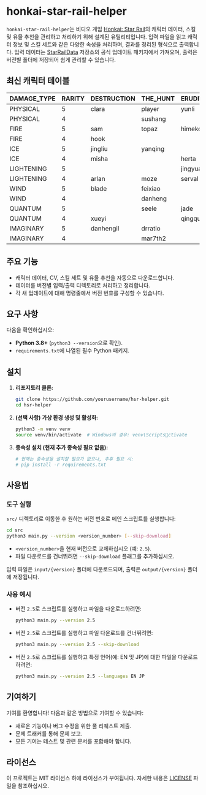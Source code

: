 # honkai-star-rail-helper

`honkai-star-rail-helper`는 비디오 게임 [Honkai: Star Rail](https://en.wikipedia.org/wiki/Honkai:_Star_Rail)의 캐릭터 데이터, 스킬 및 유물 추천을 관리하고 처리하기 위해 설계된 유틸리티입니다. 입력 파일을 읽고 캐릭터 정보 및 스킬 세트와 같은 다양한 속성을 처리하며, 결과를 정리된 형식으로 출력합니다. 입력 데이터는 [StarRailData](https://github.com/Dimbreath/StarRailData/tree/master) 저장소의 공식 업데이트 패키지에서 가져오며, 출력은 버전별 폴더에 저장되어 쉽게 관리할 수 있습니다.

## 최신 캐릭터 테이블
<!-- CHARACTER_TABLE_START -->
| DAMAGE_TYPE | RARITY | DESTRUCTION        | THE_HUNT | ERUDITION | HARMONY | NIHILITY      | PRESERVATION | ABUNDANCE |
| ----------- | ------ | ------------------ | -------- | --------- | ------- | ------------- | ------------ | --------- |
| PHYSICAL    | 5      | clara|player|yunli | boothill | argenti   | robin   |               |              |           |
| PHYSICAL    | 4      |                    | sushang  |           | hanya   | luka          |              | natasha   |
| FIRE        | 5      | sam                | topaz    | himeko    |         | jiaoqiu       | player2      | lingsha   |
| FIRE        | 4      | hook               |          |           | asta    | guinaifen     |              | gallagher |
| ICE         | 5      | jingliu            | yanqing  |           | ruanmei |               | gepard       |           |
| ICE         | 4      | misha              |          | herta     |         | pela          | mar7th       |           |
| LIGHTENING  | 5      |                    |          | jingyuan  |         | acheron|kafka |              | bailu     |
| LIGHTENING  | 4      | arlan              | moze     | serval    | tingyun |               |              |           |
| WIND        | 5      | blade              | feixiao  |           | bronya  | blackswan     |              | huohuo    |
| WIND        | 4      |                    | danheng  |           |         | sampo         |              |           |
| QUANTUM     | 5      |                    | seele    | jade      | sparkle | silverwolf    | fuxuan       |           |
| QUANTUM     | 4      | xueyi              |          | qingque   |         |               |              | lynx      |
| IMAGINARY   | 5      | danhengil          | drratio  |           | player3 | welt          | aventurine   | luocha    |
| IMAGINARY   | 4      |                    | mar7th2  |           | yukong  |               |              |           |
<!-- CHARACTER_TABLE_END -->

## 주요 기능
- 캐릭터 데이터, CV, 스킬 세트 및 유물 추천을 자동으로 다운로드합니다.
- 데이터를 버전별 입력/출력 디렉토리로 처리하고 정리합니다.
- 각 새 업데이트에 대해 명령줄에서 버전 번호를 구성할 수 있습니다.

## 요구 사항

다음을 확인하십시오:
- **Python 3.8+** (`python3 --version`으로 확인).
- `requirements.txt`에 나열된 필수 Python 패키지.

## 설치

1. **리포지토리 클론:**
   ```bash
   git clone https://github.com/yourusername/hsr-helper.git
   cd hsr-helper
   ```

2. **(선택 사항) 가상 환경 생성 및 활성화:**
   ```bash
   python3 -m venv venv
   source venv/bin/activate  # Windows의 경우: venv\Scriptsctivate
   ```

3. **종속성 설치 (현재 추가 종속성 필요 없음):**
   ```bash
   # 현재는 종속성을 설치할 필요가 없으나, 추후 필요 시:
   # pip install -r requirements.txt
   ```

## 사용법

### 도구 실행
   `src/` 디렉토리로 이동한 후 원하는 버전 번호로 메인 스크립트를 실행합니다:
   ```bash
   cd src
   python3 main.py --version <version_number> [--skip-download]
   ```

   - `<version_number>`을 현재 버전으로 교체하십시오 (예: `2.5`).
   - 파일 다운로드를 건너뛰려면 `--skip-download` 플래그를 추가하십시오.

   입력 파일은 `input/{version}` 폴더에 다운로드되며, 출력은 `output/{version}` 폴더에 저장됩니다.

### 사용 예시

- 버전 `2.5`로 스크립트를 실행하고 파일을 다운로드하려면:
  ```bash
  python3 main.py --version 2.5
  ```

- 버전 `2.5`로 스크립트를 실행하고 파일 다운로드를 건너뛰려면:
  ```bash
  python3 main.py --version 2.5 --skip-download
  ```

- 버전 `2.5`로 스크립트를 실행하고 특정 언어(예: EN 및 JP)에 대한 파일을 다운로드하려면:
  ```bash
  python3 main.py --version 2.5 --languages EN JP
  ```

## 기여하기

기여를 환영합니다! 다음과 같은 방법으로 기여할 수 있습니다:
- 새로운 기능이나 버그 수정을 위한 풀 리퀘스트 제출.
- 문제 트래커를 통해 문제 보고.
- 모든 기여는 테스트 및 관련 문서를 포함해야 합니다.

## 라이선스

이 프로젝트는 MIT 라이선스 하에 라이선스가 부여됩니다. 자세한 내용은 [LICENSE](LICENSE) 파일을 참조하십시오.
